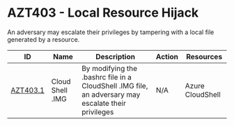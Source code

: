 # AZT403 - Local Resource Hijack

An adversary may escalate their privileges by tampering with a local file generated by a resource.

|ID                           |Name                     |Description                                                                                                                                                        |Action              |Resources         |
|-----------------------------|-------------------------|-------------------------------------------------------------------------------------------------------------------------------------------------------------------|--------------------|------------------|
|[AZT403.1](AZT403-1.md)      |Cloud Shell .IMG         |By modifying the .bashrc file in a CloudShell .IMG file, an adversary may escalate their privileges                                                                |         N/A        | Azure CloudShell |
